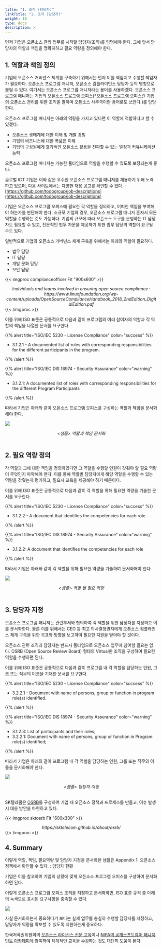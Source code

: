 ```yaml
---
title: "1. 조직 (담당자)"
linkTitle: "1. 조직 (담당자)"
weight: 10
type: docs
description: >
---
```


먼저 기업은 오픈소스 관리 업무를 시작할 담당자(조직)를 임명해야 한다. 그에 앞서 담당자의 역할과 책임을 명확히하고 필요 역량을 정의해야 한다. 

## 1. 역할과 책임 정의

기업의 오픈소스 거버넌스 체계를 구축하기 위해서는 먼저 이를 책임지고 수행할 책임자가 필요하다. 오픈소스 프로그램 매니저, 오픈소스 컴플라이언스 담당자 등의 명칭으로 불릴 수 있다. 여기서는 오픈소스 프로그램 매니저라는 용어를 사용하겠다. 오픈소스 프로그램 매니저는 기업의 오픈소스 프로그램 오피스(*오픈소스 프로그램 오피스란 기업의 오픈소스 관리를 위한 조직을 말하며 오픈소스 사무국이란 용어로도 쓰인다.)를 담당한다. 

오픈소스 프로그램 매니저는 아래의 역량을 가지고 있다면 이 역할에 적합하다고 할 수 있겠다. 

- 오픈소스 생태계에 대한 이해 및 개발 경험
- 기업의 비즈니스에 대한 폭넓은 이해
- 기업의 구성원에게 효과적인 오픈소스 활용을 전파할 수 있는 열정과 커뮤니케이션 능력

오픈소스 프로그램 매니저는 가능한 풀타임으로 역할을 수행할 수 있도록 보장되는게 좋다. 

글로벌 ICT 기업은 이와 같은 우수한 오픈소스 프로그램 매니저를 채용하기 위해 노력하고 있으며, 다음 사이트에서는 다양한 채용 공고를 확인할 수 있다. : [https://github.com/todogroup/job-descriptions](https://github.com/todogroup/job-descriptions)

기업은 오픈소스 프로그램 오피스에 필요한 각 역할을 정의하고, 어떠한 책임을 부여해야 하는가를 판단해야 한다. 소규모 기업의 경우, 오픈소스 프로그램 매니저 혼자서 모든 역할을 수행하는 것도 가능하다. 기업의 규모에 따라 오픈소스 도구를 운영하는 IT 담당자도 필요할 수 있고, 전문적인 법무 자문을 제공하기 위한 법무 담당의 역할이 요구될 수도 있다. 

일반적으로 기업의 오픈소스 거버넌스 체계 구축을 위해서는 아래의 역할이 필요하다. 

- 법무 담당
- IT 담당
- 개발 문화 담당
- 보안 담당

{{< imgproc complianceofficer Fit "900x600" >}}
<center><i>Individuals and teams involved in ensuring open source compliance : https://www.linuxfoundation.org/wp-content/uploads/OpenSourceComplianceHandbook_2018_2ndEdition_DigitalEdition.pdf</i></center>
{{< /imgproc >}}

이를 위해 ISO 표준은 공통적으로 다음과 같이 프로그램의 여러 참여자의 역할과 각 역할의 책임을 나열한 문서를 요구한다. 


{{% alert title="ISO/IEC 5230 - License Compliance" color="success" %}}

* 3.1.2.1 - A documented list of roles with corresponding responsibilities for the different participants in the program. 

{{% /alert %}}


{{% alert title="ISO/IEC DIS 18974 - Security Assurance" color="warning" %}}

* 3.1.2.1: A documented list of roles with corresponding responsibilities for the different Program Participants

{{% /alert %}}

따라서 기업은 아래와 같이 오픈소스 프로그램 오피스를 구성하는 역할과 책임을 문서화해야 한다. 

![](./roles_responsibilities.png)
<center><i><샘플> 역활과 책임 문서화</i></center><br>


## 2. 필요 역량 정의

각 역할과 그에 대한 책임을 정의하였다면 그 역할을 수행할 인원이 갖춰야 할 필요 역량이 무엇인지 파악해야 한다. 이를 통해 역할별 담당자에게 해당 역할을 수행할 수 있는 역량을 갖췄는지 평가하고, 필요시 교육을 제공해야 하기 때문이다. 

이를 위해 ISO 표준은 공통적으로 다음과 같이 각 역할을 위해 필요한 역량을 기술한 문서를 요구한다. 


{{% alert title="ISO/IEC 5230 - License Compliance" color="success" %}}

* 3.1.2.2 - A document that identifies the competencies for each role.

{{% /alert %}}


{{% alert title="ISO/IEC DIS 18974 - Security Assurance" color="warning" %}}

* 3.1.2.2: A document that identifies the competencies for each role

{{% /alert %}}

따라서 기업은 아래와 같이 각 역할을 위해 필요한 역량을 기술하여 문서화해야 한다. 

![](./competency.jpg)
<center><i><샘플> 역할 별 필요 역량</i></center><br>


## 3. 담당자 지정

오픈소스 프로그램 매니저는 관련부서와 협의하여 각 역할을 위한 담당자를 지정하고 이를 문서화한다.  물론 이를 위해서는 CEO 등 최고 의사결정권자에게 오픈소스 컴플라언스 체계 구축을 위한 목표와 방향을 보고하여 필요한 지원을 받아야 할 것이다. 

오픈소스 관련 조직과 담당자는 반드시 풀타임으로 오픈소스 업무에 참여할 필요는 없다. OSRB (Open Source Review Board) 형태의 Virtual한 조직을 구성하여 필요한 역할을 수행하면 된다. 

이를 위해 ISO 표준은 공통적으로 다음과 같이 프로그램 내 각 역할을 담당하는 인원, 그룹 또는 직무의 이름을 기재한 문서를 요구한다. 


{{% alert title="ISO/IEC 5230 - License Compliance" color="success" %}}

* 3.2.2.1 - Document with name of persons, group or function in program role(s) identified.

{{% /alert %}}


{{% alert title="ISO/IEC DIS 18974 - Security Assurance" color="warning" %}}

* 3.1.2.3: List of participants and their roles;
* 3.2.2.1: Document with name of persons, group or function in Program role(s) identified;

{{% /alert %}}

따라서 기업은 아래와 같이 프로그램 내 각 역할을 담당하는 인원, 그룹 또는 직무의 이름을 문서화해야 한다. 

![](./personincharge.jpg)
<center><i><샘플> 담당자 지정</i></center><br>


SK텔레콤은 [OSRB](https://sktelecom.github.io/about/osrb/)를 구성하여 기업 내 오픈소스 정책과 프로세스를 만들고, 이슈 발생 시 대응 방안을 마련하고 있다. 

{{< imgproc sktosrb Fit "600x300" >}}
<center><i>https://sktelecom.github.io/about/osrb/</i></center>
{{< /imgproc >}}


## 4. Summary

이렇게 역할, 책임, 필요역량 및 담당자 지정을 문서화한 샘플은 Appendix 1. 오픈소스 정책에서 확인할 수 있다. : 담당자 현황

기업은 이를 참고하여 기업의 상황에 맞게 오픈소스 프로그램 오피스를 구성하여 문서화 하면 된다. 

이렇게 오픈소스 프로그램 오피스 조직을 지정하고 문서화하면, ISO 표준 규격 중 아래의 녹색으로 표시된 요구사항을 충족할 수 있다. 

![](./spec_number_01.png)

사실 문서화하는게 중요하다기 보다는 실제 업무를 충실히 수행할 담당자를 지정하고, 담당자가 역량을 확보할 수 있도록 지원하는게 중요하다. 

한국저작권위원회의 [오픈소스 라이선스 전문 교육](https://www.olis.or.kr/consulting/openswStudyDetail.do?seq=463)이나 [NIPA의 공개소프트웨어 매니지먼트 아카데미](https://www.oss.kr/oss_data/show/448d2e96-6819-45f4-b114-73cd41b3e9d3)에 참여하여 체계적인 교육을 수강하는 것도 대단히 도움이 된다. 
